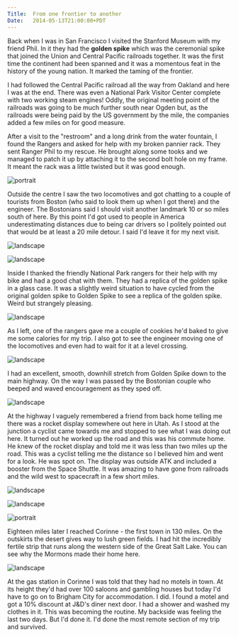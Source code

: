 ```yaml
---
Title:	From one frontier to another
Date:	2014-05-13T21:00:00+PDT
---
```


Back when I was in San Francisco I visited the Stanford Museum with my friend Phil. In it they had the __golden spike__ which was the ceremonial spike that joined the Union and Central Pacific railroads together. It was the first time the continent had been spanned and it was a momentous feat in the history of the young nation. It marked the taming of the frontier.

I had followed the Central Pacific railroad all the way from Oakland and here I was at the end. There was even a National Park Visitor Center complete with two working steam engines! Oddly, the original meeting point of the railroads was going to be much further south near Ogden but, as the railroads were being paid by the US government by the mile, the companies added a few miles on for good measure.

After a visit to the "restroom" and a long drink from the water fountain, I found the Rangers and asked for help with my broken pannier rack. They sent Ranger Phil to my rescue. He brought along some tooks and we managed to patch it up by attaching it to the second bolt hole on my frame. It meant the rack was a little twisted but it was good enough.

![portrait](https://farm8.staticflickr.com/7438/14196398385_f053e9854d_c.jpg "Ranger Phil to the rescue")

Outside the centre I saw the two locomotives and got chatting to a couple of tourists from Boston (who said to look them up when I got there) and the engineer. The Bostonians said I should visit another landmark 10 or so miles south of here. By this point I'd got used to people in America underestimating distances due to being car drivers so I politely pointed out that would be at least a 20 mile detour. I said I'd leave it for my next visit.

![landscape](https://farm8.staticflickr.com/7390/14196399815_ef1173ddce_z.jpg "Locomotives at Golden Spike")

![landscape](https://farm8.staticflickr.com/7385/14009747958_9a8984f631_z.jpg "Locomtive Engineer")

Inside I thanked the friendly National Park rangers for their help with my bike and had a good chat with them. They had a replica of the golden spike in a glass case. It was a slightly weird situation to have cycled from the original golden spike to Golden Spike to see a replica of the golden spike. Weird but strangely pleasing.

![landscape](https://farm8.staticflickr.com/7345/14009806437_71c01d512c_z.jpg "Friendly National Park rangers with the replica golden spike at Golden Spike")

As I left, one of the rangers gave me a couple of cookies he'd baked to give me some calories for my trip. I also got to see the engineer moving one of the locomotives and even had to wait for it at a level crossing.

![landscape](https://farm3.staticflickr.com/2923/14009768320_d3e68389b4_z.jpg "Engine")

I had an excellent, smooth, downhill stretch from Golden Spike down to the main highway. On the way I was passed by the Bostonian couple who beeped and waved encouragement as they sped off.

![landscape](https://farm6.staticflickr.com/5238/14196338914_f8d430372a_z.jpg "Leaving Golden Spike")

At the highway I vaguely remembered a friend from back home telling me there was a rocket display somewhere out here in Utah. As I stood at the junction a cyclist came towards me and stopped to see what I was doing out here. It turned out he worked up the road and this was his commute home. He knew of the rocket display and told me it was less than two miles up the road. This was a cyclist telling me the distance so I believed him and went for a look. He was spot on. The display was outside ATK and included a booster from the Space Shuttle. It was amazing to have gone from railroads and the wild west to spacecraft in a few short miles.

![landscape](https://farm8.staticflickr.com/7436/14193871812_041d913966_z.jpg "Rockets")

![landscape](https://farm3.staticflickr.com/2897/14216554893_4183a5787a_z.jpg "Shuttle booster")

![portrait](https://farm8.staticflickr.com/7400/14196408325_7a1dc933cd_c.jpg "I obeyed the sign and didn't climb into the nozzle.")

Eighteen miles later I reached Corinne - the first town in 130 miles. On the outskirts the desert gives way to lush green fields. I had hit the incredibly fertile strip that runs along the western side of the Great Salt Lake. You can see why the Mormons made their home here. 

![landscape](https://farm8.staticflickr.com/7459/14196409805_2065f0c367_z.jpg "Crops near Corrine")

At the gas station in Corinne I was told that they had no motels in town. At its height they'd had over 100 saloons and gambling houses but today I'd have to go on to Brigham City for accommodation. I did. I found a motel and got a 10% discount at J&D's diner next door. I had a shower and washed my clothes in it. This was becoming the routine. My backside was feeling the last two days. But I'd done it. I'd done the most remote section of my trip and survived.